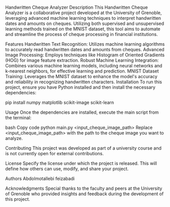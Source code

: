 Handwritten Cheque Analyzer
Description
This Handwritten Cheque Analyzer is a collaborative project developed at the University of Grenoble, leveraging advanced machine learning techniques to interpret handwritten dates and amounts on cheques. Utilizing both supervised and unsupervised learning methods trained on the MNIST dataset, this tool aims to automate and streamline the process of cheque processing in financial institutions.

Features
Handwritten Text Recognition: Utilizes machine learning algorithms to accurately read handwritten dates and amounts from cheques.
Advanced Image Processing: Employs techniques like Histogram of Oriented Gradients (HOG) for image feature extraction.
Robust Machine Learning Integration: Combines various machine learning models, including neural networks and k-nearest neighbors, for effective learning and prediction.
MNIST Dataset Training: Leverages the MNIST dataset to enhance the model's accuracy and reliability in recognizing handwritten characters.
Installation
To run this project, ensure you have Python installed and then install the necessary dependencies:

pip install numpy matplotlib scikit-image scikit-learn

Usage
Once the dependencies are installed, execute the main script from the terminal:

bash
Copy code
python main.py <input_cheque_image_path>
Replace <input_cheque_image_path> with the path to the cheque image you want to analyze.

Contributing
This project was developed as part of a university course and is not currently open for external contributions.

License
Specify the license under which the project is released. This will define how others can use, modify, and share your project.

Authors
Abdolmotallebi
feizabadi

Acknowledgments
Special thanks to the faculty and peers at the University of Grenoble who provided insights and feedback during the development of this project.
